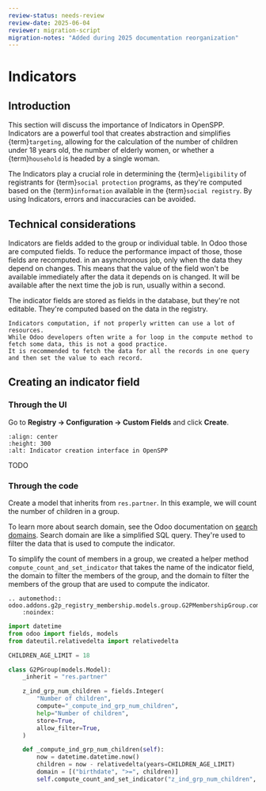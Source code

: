 ```yaml
---
review-status: needs-review
review-date: 2025-06-04
reviewer: migration-script
migration-notes: "Added during 2025 documentation reorganization"
---
```


# Indicators

## Introduction

This section will discuss the importance of Indicators in OpenSPP. Indicators are a powerful tool that creates abstraction and simplifies {term}`targeting`, allowing for the calculation of the number of children under 18 years old, the number of elderly women, or whether a {term}`household` is headed by a single woman.

The Indicators play a crucial role in determining the {term}`eligibility` of registrants for {term}`social protection` programs, as they're computed based on the {term}`information` available in the {term}`social registry`. By using Indicators, errors and inaccuracies can be avoided.

## Technical considerations

Indicators are fields added to the group or individual table. In Odoo those are computed fields. To reduce the performance impact of those, those fields are recomputed. in an asynchronous job, only when the data they depend on changes. This means that the value of the field won't be available immediately after the data it depends on is changed. It will be available after the next time the job is run, usually within a second.

The indicator fields are stored as fields in the database, but they're not editable. They're computed based on the data in the registry.

```{note}
Indicators computation, if not properly written can use a lot of resources.
While Odoo developers often write a for loop in the compute method to fetch some data, this is not a good practice.
It is recommended to fetch the data for all the records in one query and then set the value to each record.

```

## Creating an indicator field

### Through the UI

Go to **Registry → Configuration → Custom Fields** and click **Create**.

```{figure} indicators/indicator-1.png
:align: center
:height: 300
:alt: Indicator creation interface in OpenSPP
```

TODO

### Through the code

Create a model that inherits from `res.partner`. In this example, we will count the number of children in a group.

To learn more about search domain, see the Odoo documentation on [search domains](https://www.odoo.com/documentation/17.0/developer/reference/backend/orm.html#search-domains).
Search domain are like a simplified SQL query. They're used to filter the data that is used to compute the indicator.

To simplify the count of members in a group, we created a helper method `compute_count_and_set_indicator` that takes the name of the indicator field, the domain to filter the members of the group, and the domain to filter the members of the group that are used to compute the indicator.

```{eval-rst}
.. automethod:: odoo.addons.g2p_registry_membership.models.group.G2PMembershipGroup.compute_count_and_set_indicator
    :noindex:
```

```python
import datetime
from odoo import fields, models
from dateutil.relativedelta import relativedelta

CHILDREN_AGE_LIMIT = 18

class G2PGroup(models.Model):
    _inherit = "res.partner"

    z_ind_grp_num_children = fields.Integer(
        "Number of children",
        compute="_compute_ind_grp_num_children",
        help="Number of children",
        store=True,
        allow_filter=True,
    )

    def _compute_ind_grp_num_children(self):
        now = datetime.datetime.now()
        children = now - relativedelta(years=CHILDREN_AGE_LIMIT)
        domain = [("birthdate", ">=", children)]
        self.compute_count_and_set_indicator("z_ind_grp_num_children", None, domain)

```
